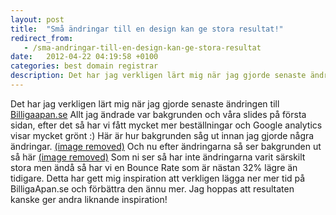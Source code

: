 ```yaml
---
layout: post
title:  "Små ändringar till en design kan ge stora resultat!"
redirect_from:
   - /sma-andringar-till-en-design-kan-ge-stora-resultat
date:   2012-04-22 04:19:58 +0100
categories: best domain registrar
description: Det har jag verkligen lärt mig när jag gjorde senaste ändringen till Billiga...
---
```


Det har jag verkligen lärt mig när jag gjorde senaste ändringen till [Billigaapan.se](http://Billigaapan.se "Billigaapan.se") Allt jag ändrade var bakgrunden och våra slides på första sidan, efter det så har vi fått mycket mer beställningar och Google analytics visar mycket grönt :) Här är hur bakgrunden såg ut innan jag gjorde några ändringar. [(image removed)](http://markustenghamn.se/wp-content/uploads/2012/04/gammalbg.png) Och nu efter ändringarna så ser bakgrunden ut så här [(image removed)](http://markustenghamn.se/wp-content/uploads/2012/04/nybg.png) Som ni ser så har inte ändringarna varit särskilt stora men ändå så har vi en Bounce Rate som är nästan 32% lägre än tidigare. Detta har gett mig inspiration att verkligen lägga ner mer tid på BilligaApan.se och förbättra den ännu mer. Jag hoppas att resultaten kanske ger andra liknande inspiration!
